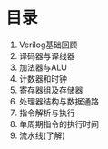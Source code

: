 # 目录

1. Verilog基础回顾
2. 译码器与译线器 
3. 加法器与ALU
4. 计数器和时钟
5. 寄存器组及存储器
6. 处理器结构与数据通路
7. 指令解析与执行
8. 单周期指令的执行时间
9. 流水线(了解)